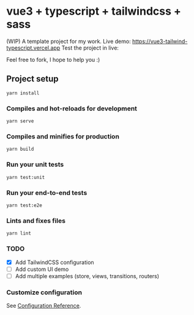 # vue3 + typescript + tailwindcss + sass

(WIP) A template project for my work.
Live demo: https://vue3-tailwind-typescript.vercel.app
Test the project in live:

Feel free to fork, I hope to help you :)

## Project setup

```
yarn install
```

### Compiles and hot-reloads for development

```
yarn serve
```

### Compiles and minifies for production

```
yarn build
```

### Run your unit tests

```
yarn test:unit
```

### Run your end-to-end tests

```
yarn test:e2e
```

### Lints and fixes files

```
yarn lint
```

### TODO

- [x] Add TailwindCSS configuration
- [ ] Add custom UI demo
- [ ] Add multiple examples (store, views, transitions, routers)

### Customize configuration

See [Configuration Reference](https://cli.vuejs.org/config/).
